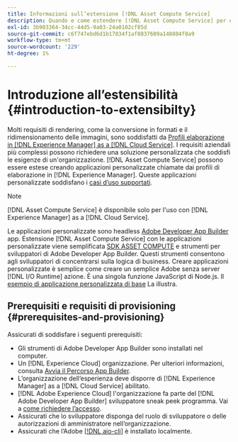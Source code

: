 ```yaml
---
title: Informazioni sull’estensione [!DNL Asset Compute Service]
description: Quando e come estendere [!DNL Asset Compute Service] per eseguire l’elaborazione personalizzata delle risorse.
exl-id: 3b903364-34cc-44d5-9a03-24a0102cf85d
source-git-commit: c6f747ebd6d1b17834f1af0837609a148804f8a9
workflow-type: tm+mt
source-wordcount: '229'
ht-degree: 1%

---
```


# Introduzione all’estensibilità {#introduction-to-extensibilty}

Molti requisiti di rendering, come la conversione in formati e il ridimensionamento delle immagini, sono soddisfatti da [Profili elaborazione in [!DNL Experience Manager] as a [!DNL Cloud Service]](https://experienceleague.adobe.com/it/docs/experience-manager-cloud-service/content/assets/asset-microservices-overview). I requisiti aziendali più complessi possono richiedere una soluzione personalizzata che soddisfi le esigenze di un&#39;organizzazione. [!DNL Asset Compute Service] possono essere estese creando applicazioni personalizzate chiamate dai profili di elaborazione in [!DNL Experience Manager]. Queste applicazioni personalizzate soddisfano i [casi d’uso supportati](https://experienceleague.adobe.com/it/docs/experience-manager-cloud-service/content/assets/manage/asset-microservices-configure-and-use).

>[!NOTE]
>
>[!DNL Asset Compute Service] è disponibile solo per l&#39;uso con [!DNL Experience Manager] as a [!DNL Cloud Service].

Le applicazioni personalizzate sono headless [Adobe Developer App Builder](https://github.com/AdobeDocs/app-builder) app. Estensione [!DNL Asset Compute Service] con le applicazioni personalizzate viene semplificata [SDK ASSET COMPUTE](https://github.com/adobe/asset-compute-sdk) e strumenti per sviluppatori di Adobe Developer App Builder. Questi strumenti consentono agli sviluppatori di concentrarsi sulla logica di business. Creare applicazioni personalizzate è semplice come creare un semplice Adobe senza server [!DNL I/O Runtime] azione. È una singola funzione JavaScript di Node.js. Il [esempio di applicazione personalizzata di base](https://github.com/adobe/asset-compute-example-workers/blob/master/projects/worker-basic/worker-basic.js) La illustra.

## Prerequisiti e requisiti di provisioning {#prerequisites-and-provisioning}

Assicurati di soddisfare i seguenti prerequisiti:

* Gli strumenti di Adobe Developer App Builder sono installati nel computer.
* Un [!DNL Experience Cloud] organizzazione. Per ulteriori informazioni, consulta [Avvia il Percorso App Builder](https://developer.adobe.com/app-builder/docs/getting_started/#acquire-access-and-credentials).
* L’organizzazione dell’esperienza deve disporre di [!DNL Experience Manager] as a [!DNL Cloud Service] abilitato.
* [!DNL Adobe Experience Cloud] l&#39;organizzazione fa parte del [!DNL Adobe Developer App Builder] sviluppatore sneak peek programma. Vai a [come richiedere l’accesso](https://developer.adobe.com/app-builder/docs/overview/getting_access).
* Assicurati che lo sviluppatore disponga del ruolo di sviluppatore o delle autorizzazioni di amministratore nell’organizzazione.
* Assicurati che l’Adobe [[!DNL aio-cli]](https://github.com/adobe/aio-cli) è installato localmente.

<!-- TBD for later:

* What all accesses and licenses are required?
* What all permissions are required to create, debug, and deploy custom applications?
* How do developers get access and provision the required apps?
* What is repository management?
* Anything on security and data transfer?
* What about handling personal or sensitive information?
* Custom application SLA is dependent on SLAs of various services it depends on.
* Document how the devs can get to know the KPIs of their custom applications. The KPIs are dependent on the performance at Adobe's side, amongst other things.
-->
